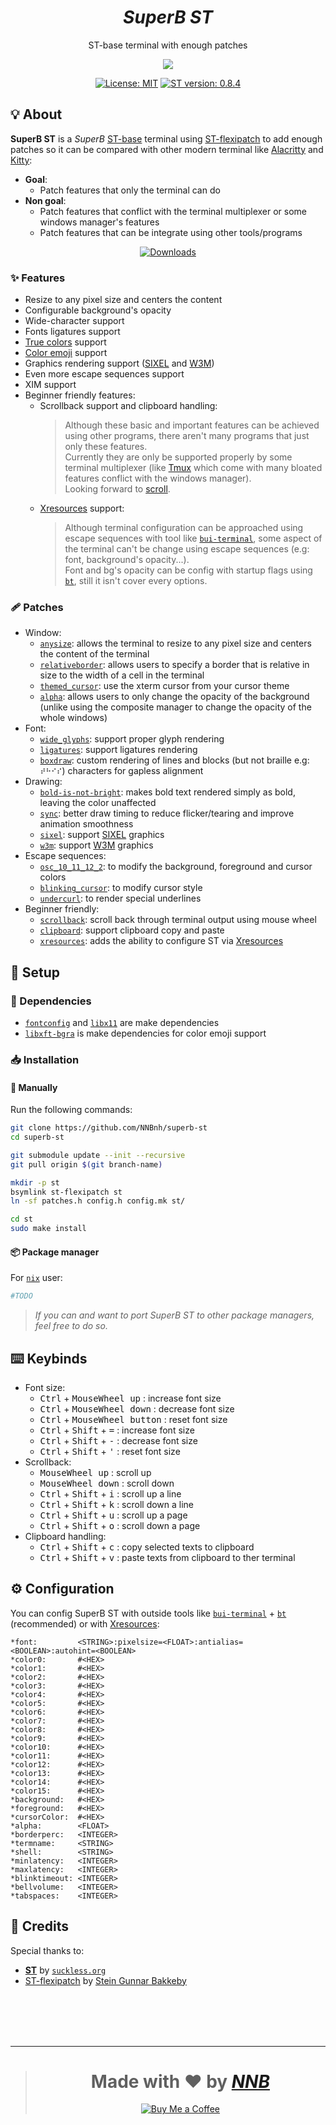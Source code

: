 <h1 align="center"><i>SuperB ST</i></h1>
<p align="center">ST-base terminal with enough patches</p>
<p align="center"><img src="https://user-images.githubusercontent.com/43980777/121320376-4ef51180-c937-11eb-9cd8-f06dafab918e.png"></p>
<p align="center"><a href="https://github.com/NNBnh/superbst/blob/main/LICENSE"><img src="https://img.shields.io/badge/license-mit--1.1-%233978A8.svg?labelColor=39314B&style=for-the-badge&logoColor=FFFFFF" alt="License: MIT"></a> <a href="https://st.suckless.org"><img src="https://img.shields.io/badge/st_version-0.8.4-%233978A8.svg?labelColor=39314B&style=for-the-badge&logoColor=FFFFFF" alt="ST version: 0.8.4"></a></p>

## 💡 About
**SuperB ST** is a *SuperB* [ST-base](https://st.suckless.org) terminal using [ST-flexipatch](https://github.com/bakkeby/st-flexipatch) to add enough patches so it can be compared with other modern terminal like [Alacritty](https://github.com/alacritty/alacritty) and [Kitty](https://sw.kovidgoyal.net/kitty):
- **Goal**:
  - Patch features that only the terminal can do
- **Non goal**:
  - Patch features that conflict with the terminal multiplexer or some windows manager's features
  - Patch features that can be integrate using other tools/programs

<p align="center"><a href="https://github.com/NNBnh/superb-st/releases"><img src="https://img.shields.io/github/downloads/NNBnh/superb-st/total?color=3978A8&labelColor=39314B&style=for-the-badge&logoColor=FFFFFF" alt="Downloads"></a></p>

### ✨ Features
- Resize to any pixel size and centers the content
- Configurable background's opacity
- Wide-character support
- Fonts ligatures support
- [True colors](https://gist.github.com/XVilka/8346728) support
- [Color emoji](https://gitlab.freedesktop.org/xorg/lib/libxft/-/merge_requests/1) support
- Graphics rendering support ([SIXEL](https://en.wikipedia.org/wiki/Sixel) and [W3M](http://w3m.sourceforge.net))
- Even more escape sequences support
- XIM support
- Beginner friendly features:
  - Scrollback support and clipboard handling:
    > Although these basic and important features can be achieved using other programs, there aren't many programs that just only these features.<br>
    > Currently they are only be supported properly by some terminal multiplexer (like [Tmux](https://github.com/tmux/tmux/wiki) which come with many bloated features conflict with the windows manager).<br>
    > Looking forward to [scroll](https://tools.suckless.org/scroll).
  - [Xresources](https://wiki.archlinux.org/title/X_resources) support:
    > Although terminal configuration can be approached using escape sequences with tool like [`bui-terminal`](https://github.com/NNBnh/bui-terminal), some aspect of the terminal can't be change using escape sequences (e.g: font, background's opacity...).<br>
    > Font and bg's opacity can be config with startup flags using [`bt`](https://github.com/NNBnh/bt), still it isn't cover every options.

### 🩹 Patches
- Window:
  - [`anysize`](https://st.suckless.org/patches/anysize): allows the terminal to resize to any pixel size and centers the content of the terminal
  - [`relativeborder`](https://st.suckless.org/patches/relativeborder): allows users to specify a border that is relative in size to the width of a cell in the terminal
  - [`themed_cursor`](https://st.suckless.org/patches/themed_cursor): use the xterm cursor from your cursor theme
  - [`alpha`](https://st.suckless.org/patches/alpha): allows users to only change the opacity of the background (unlike using the composite manager to change the opacity of the whole windows)
- Font:
  - [`wide_glyphs`](https://www.reddit.com/r/suckless/comments/jt90ai/update_support_for_proper_glyph_rendering_in_st): support proper glyph rendering
  - [`ligatures`](https://st.suckless.org/patches/ligatures): support ligatures rendering
  - [`boxdraw`](https://st.suckless.org/patches/boxdraw): custom rendering of lines and blocks (but not braille e.g: `⠞⠓⠊⠎`) characters for gapless alignment
- Drawing:
  - [`bold-is-not-bright`](https://st.suckless.org/patches/bold-is-not-bright): makes bold text rendered simply as bold, leaving the color unaffected
  - [`sync`](https://st.suckless.org/patches/sync): better draw timing to reduce flicker/tearing and improve animation smoothness
  - [`sixel`](https://gist.github.com/saitoha/70e0fdf22e3e8f63ce937c7f7da71809): support [SIXEL](https://en.wikipedia.org/wiki/Sixel) graphics
  - [`w3m`](https://st.suckless.org/patches/w3m): support [W3M](http://w3m.sourceforge.net) graphics
- Escape sequences:
  - [`osc_10_11_12_2`](https://st.suckless.org/patches/osc_10_11_12_2): to modify the background, foreground and cursor colors
  - [`blinking_cursor`](https://st.suckless.org/patches/blinking_cursor): to modify cursor style
  - [`undercurl`](https://st.suckless.org/patches/undercurl): to render special underlines
- Beginner friendly:
  - [`scrollback`](https://st.suckless.org/patches/scrollback): scroll back through terminal output using mouse wheel
  - [`clipboard`](https://st.suckless.org/patches/clipboard): support clipboard copy and paste
  - [`xresources`](https://st.suckless.org/patches/xresources): adds the ability to configure ST via [Xresources](https://wiki.archlinux.org/title/X_resources)

## 🚀 Setup
### 🧾 Dependencies
- [`fontconfig`](https://archlinux.org/packages/extra/x86_64/fontconfig) and [`libx11`](https://archlinux.org/packages/extra/x86_64/libx11) are make dependencies
- [`libxft-bgra`](https://aur.archlinux.org/packages/libxft-bgra) is make dependencies for color emoji support

### 📥 Installation
#### 🔧 Manually
Run the following commands:
```sh
git clone https://github.com/NNBnh/superb-st
cd superb-st

git submodule update --init --recursive
git pull origin $(git branch-name)

mkdir -p st
bsymlink st-flexipatch st
ln -sf patches.h config.h config.mk st/

cd st
sudo make install
```

#### 📦 Package manager
For [`nix`](https://nixos.org) user:
```sh
#TODO
```

> *If you can and want to port SuperB ST to other package managers, feel free to do so.*

## ⌨️ Keybinds
- Font size:
  - <kbd>Ctrl</kbd> + <kbd>MouseWheel up</kbd> : increase font size
  - <kbd>Ctrl</kbd> + <kbd>MouseWheel down</kbd> : decrease font size
  - <kbd>Ctrl</kbd> + <kbd>MouseWheel button</kbd> : reset font size
  - <kbd>Ctrl</kbd> + <kbd>Shift</kbd> + <kbd>=</kbd> : increase font size
  - <kbd>Ctrl</kbd> + <kbd>Shift</kbd> + <kbd>-</kbd> : decrease font size
  - <kbd>Ctrl</kbd> + <kbd>Shift</kbd> + <kbd>'</kbd> : reset font size
- Scrollback:
  - <kbd>MouseWheel up</kbd> : scroll up
  - <kbd>MouseWheel down</kbd> : scroll down
  - <kbd>Ctrl</kbd> + <kbd>Shift</kbd> + <kbd>i</kbd> : scroll up a line
  - <kbd>Ctrl</kbd> + <kbd>Shift</kbd> + <kbd>k</kbd> : scroll down a line
  - <kbd>Ctrl</kbd> + <kbd>Shift</kbd> + <kbd>u</kbd> : scroll up a page
  - <kbd>Ctrl</kbd> + <kbd>Shift</kbd> + <kbd>o</kbd> : scroll down a page
- Clipboard handling:
  - <kbd>Ctrl</kbd> + <kbd>Shift</kbd> + <kbd>c</kbd> : copy selected texts to clipboard
  - <kbd>Ctrl</kbd> + <kbd>Shift</kbd> + <kbd>v</kbd> : paste texts from clipboard to ther terminal

## ⚙️ Configuration
You can config SuperB ST with outside tools like [`bui-terminal`](https://github.com/NNBnh/bui-terminal) + [`bt`](https://github.com/NNBnh/bt) (recommended) or with [Xresources](https://wiki.archlinux.org/title/X_resources):
```Xresources
*font:         <STRING>:pixelsize=<FLOAT>:antialias=<BOOLEAN>:autohint=<BOOLEAN>
*color0:       #<HEX>
*color1:       #<HEX>
*color2:       #<HEX>
*color3:       #<HEX>
*color4:       #<HEX>
*color5:       #<HEX>
*color6:       #<HEX>
*color7:       #<HEX>
*color8:       #<HEX>
*color9:       #<HEX>
*color10:      #<HEX>
*color11:      #<HEX>
*color12:      #<HEX>
*color13:      #<HEX>
*color14:      #<HEX>
*color15:      #<HEX>
*background:   #<HEX>
*foreground:   #<HEX>
*cursorColor:  #<HEX>
*alpha:        <FLOAT>
*borderperc:   <INTEGER>
*termname:     <STRING>
*shell:        <STRING>
*minlatency:   <INTEGER>
*maxlatency:   <INTEGER>
*blinktimeout: <INTEGER>
*bellvolume:   <INTEGER>
*tabspaces:    <INTEGER>
```

## 💌 Credits
Special thanks to:
- [**ST**](https://st.suckless.org) by [`suckless.org`](https://suckless.org)
- [ST-flexipatch](https://github.com/bakkeby/st-flexipatch) by [Stein Gunnar Bakkeby](https://github.com/bakkeby)

<br><br><br><br>

---

> <h1 align="center">Made with ❤️ by <a href="https://github.com/NNBnh"><i>NNB</i></a></h1>
>
> <p align="center"><a href="https://www.buymeacoffee.com/nnbnh"><img src="https://img.shields.io/badge/buy_me_a_coffee%20-%23F7CA88.svg?logo=buy-me-a-coffee&logoColor=333333&style=for-the-badge" alt="Buy Me a Coffee"></a></p>
